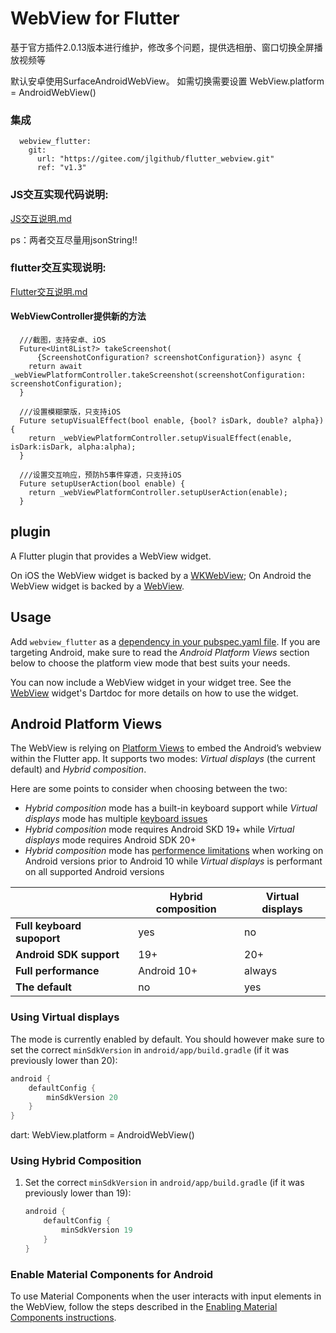# WebView for Flutter

基于官方插件2.0.13版本进行维护，修改多个问题，提供选相册、窗口切换全屏播放视频等

默认安卓使用SurfaceAndroidWebView。
如需切换需要设置 WebView.platform = AndroidWebView()
### 集成
```
  webview_flutter:
    git:
      url: "https://gitee.com/jlgithub/flutter_webview.git"
      ref: "v1.3"
```

### JS交互实现代码说明:
 [JS交互说明.md](./JS交互说明.md)
 
 ps：两者交互尽量用jsonString!!

### flutter交互实现说明:
 [Flutter交互说明.md](./Flutter交互说明.md)
 
 
#### WebViewController提供新的方法

```
  ///截图，支持安卓、iOS
  Future<Uint8List?> takeScreenshot(
      {ScreenshotConfiguration? screenshotConfiguration}) async {
    return await _webViewPlatformController.takeScreenshot(screenshotConfiguration: screenshotConfiguration);
  }
  
  ///设置模糊蒙版，只支持iOS
  Future setupVisualEffect(bool enable, {bool? isDark, double? alpha}) {
    return _webViewPlatformController.setupVisualEffect(enable, isDark:isDark, alpha:alpha);
  }

  ///设置交互响应，预防h5事件穿透，只支持iOS
  Future setupUserAction(bool enable) {
    return _webViewPlatformController.setupUserAction(enable);
  }

``` 
 
## plugin

A Flutter plugin that provides a WebView widget.

On iOS the WebView widget is backed by a [WKWebView](https://developer.apple.com/documentation/webkit/wkwebview);
On Android the WebView widget is backed by a [WebView](https://developer.android.com/reference/android/webkit/WebView).

## Usage
Add `webview_flutter` as a [dependency in your pubspec.yaml file](https://flutter.dev/docs/development/platform-integration/platform-channels). If you are targeting Android, make sure to read the *Android Platform Views* section below to choose the platform view mode that best suits your needs.

You can now include a WebView widget in your widget tree. See the
[WebView](https://pub.dev/documentation/webview_flutter/latest/webview_flutter/WebView-class.html)
widget's Dartdoc for more details on how to use the widget.

## Android Platform Views
The WebView is relying on
[Platform Views](https://flutter.dev/docs/development/platform-integration/platform-views) to embed
the Android’s webview within the Flutter app. It supports two modes: *Virtual displays* (the current default) and *Hybrid composition*.

Here are some points to consider when choosing between the two:

* *Hybrid composition* mode has a built-in keyboard support while *Virtual displays* mode has multiple
[keyboard issues](https://github.com/flutter/flutter/issues?q=is%3Aopen+label%3Avd-only+label%3A%22p%3A+webview-keyboard%22)
* *Hybrid composition* mode requires Android SKD 19+ while *Virtual displays* mode requires Android SDK 20+
* *Hybrid composition* mode has [performence limitations](https://flutter.dev/docs/development/platform-integration/platform-views#performance) when working on Android versions prior to Android 10 while *Virtual displays* is performant on all supported Android versions 

|                             | Hybrid composition  | Virtual displays |
| --------------------------- | ------------------- | ---------------- |
| **Full keyboard supoport**  | yes                 | no               |
| **Android SDK support**     | 19+                 | 20+              |
| **Full performance**        | Android 10+         | always           |
| **The default**             | no                  | yes              |

### Using Virtual displays

The mode is currently enabled by default. You should however make sure to set the correct `minSdkVersion` in `android/app/build.gradle` (if it was previously lower than 20):

```groovy
android {
    defaultConfig {
        minSdkVersion 20
    }
}
```

dart: WebView.platform = AndroidWebView()


### Using Hybrid Composition

1. Set the correct `minSdkVersion` in `android/app/build.gradle` (if it was previously lower than 19):

    ```groovy
    android {
        defaultConfig {
            minSdkVersion 19
        }
    }
    ```

### Enable Material Components for Android

To use Material Components when the user interacts with input elements in the WebView,
follow the steps described in the [Enabling Material Components instructions](https://flutter.dev/docs/deployment/android#enabling-material-components).
